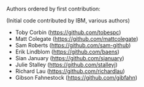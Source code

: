 Authors ordered by first contribution:

(Initial code contributed by IBM, various authors)

 - Toby Corbin (https://github.com/tobespc)
 - Matt Colegate (https://github.com/mattcolegate)
 - Sam Roberts (https://github.com/sam-github)
 - Erik Lindblom (https://github.com/baens)
 - Sian January (https://github.com/sjanuary)
 - Julie Stalley (https://github.com/stalleyj)
 - Richard Lau (https://github.com/richardlau)
 - Gibson Fahnestock (https://github.com/gibfahn)
 
